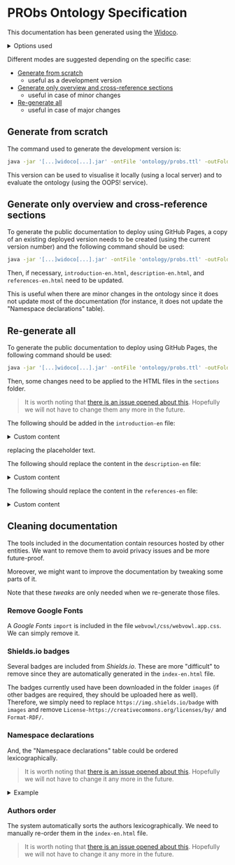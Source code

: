 # PRObs Ontology Specification

This documentation has been generated using the [Widoco](https://github.com/dgarijo/Widoco).

<details>
  <summary>Options used</summary>

```sh
-ontFile ontology/probs.ttl
    'Load a local ontology file to document.'
-outFolder release/MAJOR.MINOR.PATCH/
    'Specifies the name of the folder where to save the documentation.'
-getOntologyMetadata
    'Extract ontology metadata from the given ontology.'
-oops
    'Create an html page with the evaluation from the OOPS service (http://oops.linkeddata.es/).'
-rewriteAll
    'Replace any existing files when documenting an ontology (e.g., from a previous execution)'
-crossRef:
    'ONLY generate the overview and cross reference sections. The index document will NOT be generated. The htaccess, provenance page, etc., will not be generated unless requested by other flags. This flag is intended to be used only after a first version of the documentation exists.'
-htaccess
    'Create a bundle for publication ready to be deployed on your Apache server.'
-webVowl
    'Create a visualization based on WebVowl in the documentation.'
```

</details>

Different modes are suggested depending on the specific case:

- [Generate from scratch](#generate-from-scratch)
  - useful as a development version
- [Generate only overview and cross-reference sections](#generate-only-overview-and-cross-reference-sections)
  - useful in case of minor changes
- [Re-generate all](#re-generate-all)
  - useful in case of major changes

## Generate from scratch

The command used to generate the development version is:

```sh
java -jar '[...]widoco[...].jar' -ontFile 'ontology/probs.ttl' -outFolder 'release/' -getOntologyMetadata -oops -htaccess -webVowl
```

This version can be used to visualise it locally (using a local server) and to evaluate the ontology (using the OOPS! service).

## Generate only overview and cross-reference sections

To generate the public documentation to deploy using GitHub Pages, a copy of an existing deployed version needs to be created (using the current version number) and the following command should be used:

```sh
java -jar '[...]widoco[...].jar' -ontFile 'ontology/probs.ttl' -outFolder 'release/MAJOR.MINOR.PATCH/' -getOntologyMetadata -webVowl -crossRef -rewriteAll
```

Then, if necessary, `introduction-en.html`, `description-en.html`, and `references-en.html` need to be updated.

This is useful when there are minor changes in the ontology since it does not update most of the documentation (for instance, it does not update the "Namespace declarations" table).

## Re-generate all

To generate the public documentation to deploy using GitHub Pages, the following command should be used:

```sh
java -jar '[...]widoco[...].jar' -ontFile 'ontology/probs.ttl' -outFolder 'release/MAJOR.MINOR.PATCH/' -getOntologyMetadata -webVowl -rewriteAll
```

Then, some changes need to be applied to the HTML files in the `sections` folder.

> It is worth noting that [there is an issue opened about this](https://github.com/dgarijo/Widoco/issues/604). Hopefully we will not have to change them any more in the future.

The following should be added in the `introduction-en` file:

<details>
  <summary>Custom content</summary>

```html
<p>
    This is the documentation of the "Physical Resources Observatory" (PRObs) ontology.
</p>

<div id="material-flow-systems">
    <h3 class="list">Material flow systems</h3>
    <p>
        The core conceptual model is consistent with the <em>bipartite directed graphs</em> described by [<a href="#ref-1">1</a>]:
    </p>
    <ul>
        <li>
            <p>
                A <em>Process</em> is where events/transformations happen.
            </p>
        </li>
        <li>
            <p>
                The things going in and out are <em>Objects</em> (taken broadly, to include goods, materials, energy, and services).
            </p>
        </li>
        <li>
            <p>
                A <em>flow</em> is the movement of an object in or out of a process.
            </p>
        </li>
    </ul>
    <p>
        A material flow system consists of a set of processes within a boundary, defined in both space and time.
    </p>
</div>
```

</details>

replacing the placeholder text.

The following should replace the content in the `description-en` file:


<details>
  <summary>Custom content</summary>

```html
<h2 id="desc" class="list">
    Physical Resources Observatory (PRObs) Ontology: Description
    <span class="backlink">
        back to <a href="#toc">ToC</a>
    </span>
</h2>

<p>
    The data model proposed [<a href="#ref-1">1</a>] describes three components of a data point: value, metadata, and "system location".
    The value can be a simple numerical value with associated physical units, or could account for uncertain values by defining probability distributions or bounds.
    The metadata includes provenance information.
    The system location is the component specific to MEFA: it associates the data point with its context.
</p>

<p>
    To represent this, we introduce the concept of an <em>Observation</em> to represent an individual data point and its value, linked to its system location.
    We then introduce concepts describing types of materials/goods, and how they are related.
    Full details are available below and in [<a href="#ref-2">2</a>].
</p>

<p>
    It is worth noting that the ontology links to several external vocabularies:
    <a href="http://www.w3.org/TR/prov-o">PROV</a> for data provenance,
    <a href="http://qudt.org">QUDT</a> for physical units,
    <a href="https://www.geonames.org/ontology">Geonames</a> for spatial regions,
    and <a href="https://www.w3.org/TR/owl-time">OWL-Time</a> for time.
</p>
```

</details>

The following should replace the content in the `references-en` file:


<details>
  <summary>Custom content</summary>

```html
<h2 id="ref" class="list">
    References
    <span class="backlink">
        back to <a href="#toc">ToC</a>
    </span>
</h2>

<dl>
    <dt id="ref-1">
        [1]
    </dt>
    <dl>
        Stefan Pauliuk, Guillaume Majeau-Bettez, Daniel B. Müller, Edgar G. Hertwich.
        <br/>
        Toward a Practical Ontology for Socioeconomic Metabolism.
        <br/>
        <em>Journal of Industrial Ecology</em>
        <a href="https://doi.org/10.1111/jiec.12386">doi:10.1111/jiec.12386</a>.
    </dl>
    <dt id="ref-2">
        [2]
    </dt>
    <dl>
        Stefano Germano, Carla Saunders, Ian Horrocks, Rick Lupton.
        <br/>
        Use of Semantic Technologies to Inform Progress Toward Zero-Carbon Economy.
        <br/>
        <em>Proceedings of ISWC 2021</em>
        <a href="https://doi.org/10.1007/978-3-030-88361-4_39">doi:10.1007/978-3-030-88361-4_39</a>.
    </dl>
</dl>
```

</details>

## Cleaning documentation

The tools included in the documentation contain resources hosted by other entities.
We want to remove them to avoid privacy issues and be more future-proof.

Moreover, we might want to improve the documentation by tweaking some parts of it.

Note that these _tweaks_ are only needed when we re-generate those files.

### Remove Google Fonts

A _Google Fonts_ `import` is included in the file `webvowl/css/webvowl.app.css`.
We can simply remove it.

### Shields.io badges

Several badges are included from _Shields.io_.
These are more "difficult" to remove since they are automatically generated in the `index-en.html` file.

The badges currently used have been downloaded in the folder `images` (if other badges are required, they should be uploaded here as well).
Therefore, we simply need to replace `https://img.shields.io/badge` with `images` and remove `License-https://creativecommons.org/licenses/by/` and `Format-RDF/`.

### Namespace declarations

And, the "Namespace declarations" table could be ordered lexicographically.

> It is worth noting that [there is an issue opened about this](https://github.com/dgarijo/Widoco/issues/610). Hopefully we will not have to change it any more in the future.

<details>
  <summary>Example</summary>

```html
<div id="namespacedeclarations">
    <h3 id="ns" class="list">
        Namespace declarations
    </h3>
    <div id="ns" style="margin: auto; width:fit-content">
        <table>
            <caption>
                <a href="#ns">Table 1</a>: Namespaces used in the document
            </caption>
            <tbody>
                <tr>
                    <td><b>probs</b></td>
                    <td>&lt;http://w3id.org/probs-lab/ontology#&gt;</td>
                </tr>
                <tr>
                    <td></td>
                    <td></td>
                </tr>
                <tr>
                    <td><b>cc</b></td>
                    <td>&lt;http://creativecommons.org/ns&gt;</td>
                </tr>
                <tr>
                    <td><b>dc</b></td>
                    <td>&lt;http://purl.org/dc/elements/1.1&gt;</td>
                </tr>
                <tr>
                    <td><b>dcterms</b></td>
                    <td>&lt;http://purl.org/dc/terms&gt;</td>
                </tr>
                <tr>
                    <td><b>foaf</b></td>
                    <td>&lt;http://xmlns.com/foaf/0.1&gt;</td>
                </tr>
                <tr>
                    <td><b>gn</b></td>
                    <td>&lt;http://www.geonames.org/ontology&gt;</td>
                </tr>
                <tr>
                    <td><b>org</b></td>
                    <td>&lt;http://www.w3.org/ns/org&gt;</td>
                </tr>
                <tr>
                    <td><b>owl</b></td>
                    <td>&lt;http://www.w3.org/2002/07/owl&gt;</td>
                </tr>
                <tr>
                    <td><b>prov</b></td>
                    <td>&lt;http://www.w3.org/ns/prov&gt;</td>
                </tr>
                <tr>
                    <td><b>qudt</b></td>
                    <td>&lt;http://qudt.org/schema/qudt&gt;</td>
                </tr>
                <tr>
                    <td><b>rdf</b></td>
                    <td>&lt;http://www.w3.org/1999/02/22-rdf-syntax-ns&gt;</td>
                </tr>
                <tr>
                    <td><b>rdfs</b></td>
                    <td>&lt;http://www.w3.org/2000/01/rdf-schema&gt;</td>
                </tr>
                <tr>
                    <td><b>time</b></td>
                    <td>&lt;http://www.w3.org/2006/time&gt;</td>
                </tr>
                <tr>
                    <td><b>vann</b></td>
                    <td>&lt;http://purl.org/vocab/vann&gt;</td>
                </tr>
                <tr>
                    <td><b>xsd</b></td>
                    <td>&lt;http://www.w3.org/2001/XMLSchema&gt;</td>
                </tr>
                <tr>
                    <td><b>xml</b></td>
                    <td>&lt;http://www.w3.org/XML/1998/namespace&gt;</td>
                </tr>
            </tbody>
        </table>
    </div>
</div>
```

</details>

### Authors order

The system automatically sorts the authors lexicographically.
We need to manually re-order them in the `index-en.html` file.

> It is worth noting that [there is an issue opened about this](https://github.com/dgarijo/Widoco/issues/608). Hopefully we will not have to change it any more in the future.
